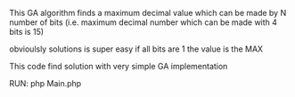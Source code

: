 This GA algorithm finds a maximum decimal value which can be made by N number of bits (i.e. maximum decimal number which can be 
made with 4 bits is 15)

obvioulsly solutions is super easy if all bits are 1 the value is the MAX

This code find solution with very simple GA implementation


RUN: php Main.php